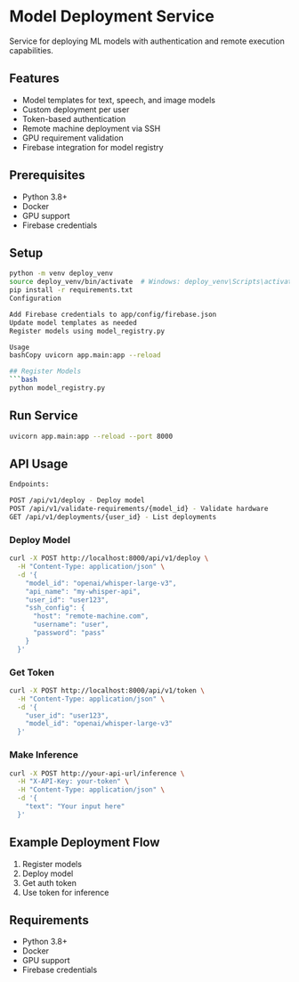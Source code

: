 # Model Deployment Service

Service for deploying ML models with authentication and remote execution capabilities.

## Features
- Model templates for text, speech, and image models
- Custom deployment per user
- Token-based authentication
- Remote machine deployment via SSH
- GPU requirement validation
- Firebase integration for model registry

## Prerequisites
- Python 3.8+
- Docker
- GPU support
- Firebase credentials

## Setup
```bash
python -m venv deploy_venv
source deploy_venv/bin/activate  # Windows: deploy_venv\Scripts\activate
pip install -r requirements.txt
Configuration

Add Firebase credentials to app/config/firebase.json
Update model templates as needed
Register models using model_registry.py

Usage
bashCopy uvicorn app.main:app --reload

## Register Models
```bash
python model_registry.py
```

## Run Service 
```bash
uvicorn app.main:app --reload --port 8000
```

## API Usage

```bash
Endpoints:

POST /api/v1/deploy - Deploy model
POST /api/v1/validate-requirements/{model_id} - Validate hardware
GET /api/v1/deployments/{user_id} - List deployments
```

### Deploy Model
```bash
curl -X POST http://localhost:8000/api/v1/deploy \
  -H "Content-Type: application/json" \
  -d '{
    "model_id": "openai/whisper-large-v3",
    "api_name": "my-whisper-api",
    "user_id": "user123",
    "ssh_config": {
      "host": "remote-machine.com",
      "username": "user",
      "password": "pass"
    }
  }'
```

### Get Token
```bash
curl -X POST http://localhost:8000/api/v1/token \
  -H "Content-Type: application/json" \
  -d '{
    "user_id": "user123",
    "model_id": "openai/whisper-large-v3"
  }'
```

### Make Inference
```bash
curl -X POST http://your-api-url/inference \
  -H "X-API-Key: your-token" \
  -H "Content-Type: application/json" \
  -d '{
    "text": "Your input here"
  }'
```

## Example Deployment Flow
1. Register models
2. Deploy model
3. Get auth token
4. Use token for inference

## Requirements
- Python 3.8+
- Docker
- GPU support
- Firebase credentials
```